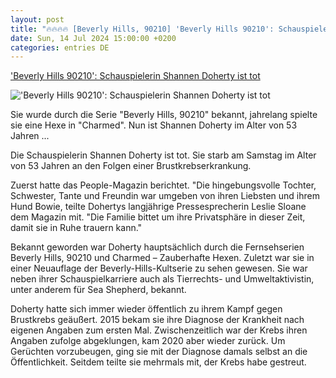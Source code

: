 ```yaml
---
layout: post
title: "🔥🔥🔥🔥 [Beverly Hills, 90210] 'Beverly Hills 90210': Schauspielerin Shannen Doherty ist tot"
date: Sun, 14 Jul 2024 15:00:00 +0200
categories: entries DE
---
```

['Beverly Hills 90210': Schauspielerin Shannen Doherty ist tot](https://www.zeit.de/kultur/film/2024-07/shannen-doherty-beverly-hills-schauspielerin-tot)

!['Beverly Hills 90210': Schauspielerin Shannen Doherty ist tot](https://img.zeit.de/gesellschaft/2024-07/tod-shannen-doherty-bild/wide__1300x731)

Sie wurde durch die Serie "Beverly Hills, 90210" bekannt, jahrelang spielte sie eine Hexe in "Charmed". Nun ist Shannen Doherty im Alter von 53 Jahren ...

Die Schauspielerin Shannen Doherty ist tot. Sie starb am Samstag im Alter von 53 Jahren an den Folgen einer Brustkrebserkrankung.

Zuerst hatte das People-Magazin berichtet. "Die hingebungsvolle Tochter, Schwester, Tante und Freundin war umgeben von ihren Liebsten und ihrem Hund Bowie, teilte Dohertys langjährige Pressesprecherin Leslie Sloane dem Magazin mit. "Die Familie bittet um ihre Privatsphäre in dieser Zeit, damit sie in Ruhe trauern kann."

Bekannt geworden war Doherty hauptsächlich durch die Fernsehserien Beverly Hills, 90210 und Charmed – Zauberhafte Hexen. Zuletzt war sie in einer Neuauflage der Beverly-Hills-Kultserie zu sehen gewesen. Sie war neben ihrer Schauspielkarriere auch als Tierrechts- und Umweltaktivistin, unter anderem für Sea Shepherd, bekannt.

Doherty hatte sich immer wieder öffentlich zu ihrem Kampf gegen Brustkrebs geäußert. 2015 bekam sie ihre Diagnose der Krankheit nach eigenen Angaben zum ersten Mal. Zwischenzeitlich war der Krebs ihren Angaben zufolge abgeklungen, kam 2020 aber wieder zurück. Um Gerüchten vorzubeugen, ging sie mit der Diagnose damals selbst an die Öffentlichkeit. Seitdem teilte sie mehrmals mit, der Krebs habe gestreut.

